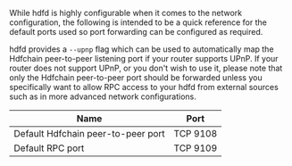 While hdfd is highly configurable when it comes to the network configuration,
the following is intended to be a quick reference for the default ports used so
port forwarding can be configured as required.

hdfd provides a `--upnp` flag which can be used to automatically map the Hdfchain
peer-to-peer listening port if your router supports UPnP.  If your router does
not support UPnP, or you don't wish to use it, please note that only the Hdfchain
peer-to-peer port should be forwarded unless you specifically want to allow RPC
access to your hdfd from external sources such as in more advanced network
configurations.

|Name|Port|
|----|----|
|Default Hdfchain peer-to-peer port|TCP 9108|
|Default RPC port|TCP 9109|
